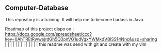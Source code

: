 Computer-Database
-----------------------------------------	
This repository is a training. It will help me to become badass in Java.


Roadmap of this project dispo on : https://docs.google.com/spreadsheet/ccc?key=0AhTREtRwwejrdGh5Q3pnVG1udVgxYWMxdVBISS14Nnc&usp=sharing
|
|
|
|
|
|
|
|
|
|
|
|
|
this readme was send with git and create with my vim
